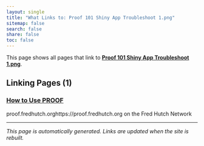 ```yaml
---
layout: single
title: "What Links to: Proof 101 Shiny App Troubleshoot 1.png"
sitemap: false
search: false
share: false
toc: false
---
```


This page shows all pages that link to **[Proof 101 Shiny App Troubleshoot 1.png](/datademos/assets/proof_101_shiny_app_troubleshoot_1.png)**.

## Linking Pages (1)

### [How to Use PROOF](/datademos/proof-how-to/)

proof.fredhutch.orghttps://proof.fredhutch.org on the Fred Hutch Network

---


*This page is automatically generated. Links are updated when the site is rebuilt.*

